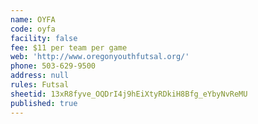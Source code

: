 ```yaml
---
name: OYFA
code: oyfa
facility: false
fee: $11 per team per game
web: 'http://www.oregonyouthfutsal.org/'
phone: 503-629-9500
address: null
rules: Futsal
sheetid: 13xR8fyve_OQDrI4j9hEiXtyRDkiH8Bfg_eYbyNvReMU
published: true
---
```

